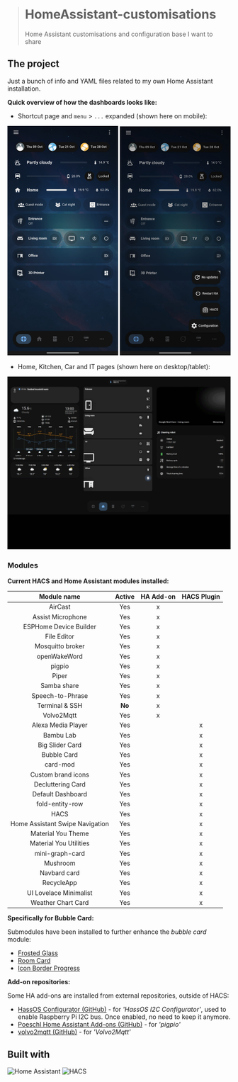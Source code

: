 > # HomeAssistant-customisations
> 
> Home Assistant customisations and configuration base I want to share

## The project

Just a bunch of info and YAML files related to my own Home Assistant installation.

**Quick overview of how the dashboards looks like:**

* Shortcut page and `menu` > `...` expanded (shown here on mobile):

<img src="doc/shortcutView.jpg" width="250px"> <img src="doc/shortcutView_menuExpanded.jpg" width="250px">

* Home, Kitchen, Car and IT pages (shown here on desktop/tablet):

<img src="doc/homeViewDesktop.gif" width="650px">

### Modules

**Current HACS and Home Assistant modules installed:**

| Module name                     | Active | HA Add-on | HACS Plugin |
| :-----------------------------: | :----: | :-------: | :---------: |
| AirCast                         | Yes    | x         |             |
| Assist Microphone               | Yes    | x         |             |
| ESPHome Device Builder          | Yes    | x         |             |
| File Editor                     | Yes    | x         |             |
| Mosquitto broker                | Yes    | x         |             |
| openWakeWord                    | Yes    | x         |             |
| pigpio                          | Yes    | x         |             |
| Piper                           | Yes    | x         |             |
| Samba share                     | Yes    | x         |             |
| Speech-to-Phrase                | Yes    | x         |             |
| Terminal & SSH                  | **No** | x         |             |
| Volvo2Mqtt                      | Yes    | x         |             |
| Alexa Media Player              | Yes    |           | x           |
| Bambu Lab                       | Yes    |           | x           |
| Big Slider Card                 | Yes    |           | x           |
| Bubble Card                     | Yes    |           | x           |
| card-mod                        | Yes    |           | x           |
| Custom brand icons              | Yes    |           | x           |
| Decluttering Card               | Yes    |           | x           |
| Default Dashboard               | Yes    |           | x           |
| fold-entity-row                 | Yes    |           | x           |
| HACS                            | Yes    |           | x           |
| Home Assistant Swipe Navigation | Yes    |           | x           |
| Material You Theme              | Yes    |           | x           |
| Material You Utilities          | Yes    |           | x           |
| mini-graph-card                 | Yes    |           | x           |
| Mushroom                        | Yes    |           | x           |
| Navbard card                    | Yes    |           | x           |
| RecycleApp                      | Yes    |           | x           |
| UI Lovelace Minimalist          | Yes    |           | x           |
| Weather Chart Card              | Yes    |           | x           |

**Specifically for Bubble Card:**

Submodules have been installed to further enhance the _bubble card_ module:

* [Frosted Glass](https://github.com/Clooos/Bubble-Card/discussions/1672)
* [Room Card](https://github.com/Clooos/Bubble-Card/discussions/1700)
* [Icon Border Progress](https://github.com/Clooos/Bubble-Card/discussions/1525)

**Add-on repositories:**

Some HA add-ons are installed from external repositories, outside of HACS:

* [HassOS Configurator (GitHub)](https://github.com/adamoutler/HassOSConfigurator) - for _'HassOS I2C Configurator'_, used to enable Raspberry Pi I2C bus. Once enabled, no need to keep it anymore.
* [Poeschl Home Assistant Add-ons (GitHub)](https://github.com/Poeschl-HomeAssistant-Addons/repository) - for _'pigpio'_
* [volvo2mqtt (GitHub)](https://github.com/Dielee/volvo2mqtt) - for _'Volvo2Mqtt'_

## Built with

![Home Assistant](https://img.shields.io/badge/Home_Assistant-informational?style=for-the-badge&color=18bcf2&logo=homeassistant&logoColor=white)
![HACS](https://img.shields.io/badge/Home_Assistant_Community_Store-informational?style=for-the-badge&color=41BDF5&logo=homeassistantcommunitystore&logoColor=white)
